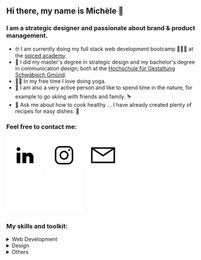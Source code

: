 ## Hi there, my name is Michèle 👋

### I am a strategic designer and passionate about brand & product management.

- 🤓 I am currently doing my full stack web development bootcamp 👩🏼‍💻 at the [spiced academy](https://www.spiced-academy.com/de).
- 🧡 I did my master's degree in strategic design and my bachelor's degree in communication design; both at the [Hochschule für Gestaltung Schwäbisch Gmünd](https://www.hfg-gmuend.de/).
- 🧘‍♀️ In my free time I love doing yoga.
- 🌱 I am also a very active person and like to spend time in the nature, for example to go skiing with friends and family. ⛷
- 💬 Ask me about how to cook healthy … I have already created plenty of recipes for easy dishes. 🥗

### Feel free to contact me:

[![2022-01-11-github-icons_icon-linkedin-lightmodus.svg](/2022-01-11-github-icons_icon-linkedin-lightmodus.svg#gh-light-mode-only)](https://www.linkedin.com/in/mich%C3%A8le-rietzl-3730211b9/) [![2022-01-11-github-icons_icon-instagram-lightmodus.svg](/2022-01-11-github-icons_icon-instagram-lightmodus.svg#gh-light-mode-only)](https://www.instagram.com/mk_rietzl/) [![2022-01-11-github-icons_icon-email-lightmodus.svg](2022-01-11-github-icons_icon-email-lightmodus.svg#gh-light-mode-only)](mailto:michele@mk-rietzl.de)[![2022-01-11-github-icons_icon-linkedin-darkmodus.svg](/2022-01-11-github-icons_icon-linkedin-darkmodus.svg#gh-dark-mode-only)](https://www.linkedin.com/in/mich%C3%A8le-rietzl-3730211b9/) [![2022-01-11-github-icons_icon-instagram-darkmodus.svg](/2022-01-11-github-icons_icon-instagram-darkmodus.svg#gh-dark-mode-only)](https://www.instagram.com/mk_rietzl/) [![2022-01-11-github-icons_icon-email-darkmodus.svg](2022-01-11-github-icons_icon-email-darkmodus.svg#gh-dark-mode-only)](mailto:michele@mk-rietzl.de)

### My skills and toolkit:


<details>
<summary>Web Development</summary>
</details>
  
<details>
<summary>Design</summary>
</details>
  
 <details>
<summary>Others</summary> 
</details>


<!--
**mrietzl/mrietzl** is a ✨ _special_ ✨ repository because its `README.md` (this file) appears on your GitHub profile.

Here are some ideas to get you started:

- 🔭 I’m currently working on ...
- 🌱 I’m currently learning ...
- 👯 I’m looking to collaborate on ...
- 🤔 I’m looking for help with ...
- 💬 Ask me about ...
- 📫 How to reach me: ...
- 😄 Pronouns: ...
- ⚡ Fun fact: ...
-->
